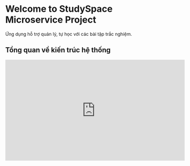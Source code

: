 # Welcome to StudySpace Microservice Project

Ứng dụng hỗ trợ quản lý, tự học với các bài tập trắc nghiệm.

## Tổng quan về kiến trúc hệ thống

<iframe src="https://prezi.com/embed/dcco-rchqjcj/" id="iframe_container" frameborder="0" webkitallowfullscreen="" mozallowfullscreen="" allowfullscreen="" allow="autoplay; fullscreen" height="315" width="560"></iframe>
